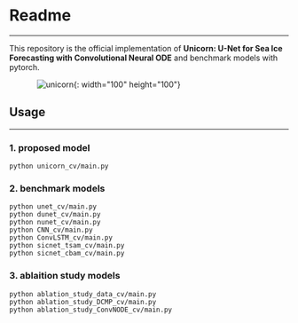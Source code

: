 # Readme
---
This repository is the official implementation of **Unicorn: U-Net for Sea Ice Forecasting with Convolutional Neural
ODE** and benchmark models with pytorch.

<img width="50">![unicorn](https://github.com/Optim-Lab/sif-models/assets/98927724/7ee94980-5432-4d63-9bea-d934f7f87089){: width="100" height="100"}

## Usage
---
### 1. proposed model
```
python unicorn_cv/main.py
```

### 2. benchmark models
```
python unet_cv/main.py
python dunet_cv/main.py
python nunet_cv/main.py
python CNN_cv/main.py
python ConvLSTM_cv/main.py
python sicnet_tsam_cv/main.py
python sicnet_cbam_cv/main.py
```

### 3. ablaition study models
```
python ablation_study_data_cv/main.py
python ablation_study_DCMP_cv/main.py
python ablation_study_ConvNODE_cv/main.py
```
